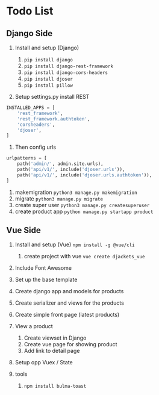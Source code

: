 # Todo List

## Django Side

1. Install and setup (Django)

   1. `pip install django`
   1. `pip install django-rest-framework `
   1. `pip install django-cors-headers `
   1. `pip install djoser`
   1. `pip install pillow`

1. Setup settings.py install REST

```python
INSTALLED_APPS = [
    'rest_framework',
    'rest_framework.authtoken',
    'corsheaders',
    'djoser',
]

```

1. Then config urls

```python
urlpatterns = [
    path('admin/', admin.site.urls),
    path('api/v1/', include('djoser.urls')),
    path('api/v1/', include('djoser.urls.authtoken')),
]
```

1. makemigration `python3 manage.py makemigration`
1. migrate `python3 manage.py migrate`
1. create super user `python3 manage.py createsuperuser`
1. create product app `python manage.py startapp product`

## Vue Side

1. Install and setup (Vue)
   `npm install -g @vue/cli`

   1. create project with vue `vue create djackets_vue`

1. Include Font Awesome
1. Set up the base template
1. Create django app and models for products
1. Create serializer and views for the products
1. Create simple front page (latest products)
1. View a product
   1. Create viewset in Django
   1. Create vue page for showing product
   1. Add link to detail page
1. Setup opp Vuex / State

1. tools
   1. `npm install bulma-toast`

